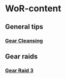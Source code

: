 # WoR-content

## General tips

### [Gear Cleansing](Gear-Cleansing.md)

## Gear raids

### [Gear Raid 3](Gear-Raid-3.md)
